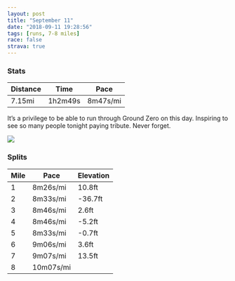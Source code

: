 ```yaml
---
layout: post
title: "September 11"
date: "2018-09-11 19:28:56"
tags: [runs, 7-8 miles]
race: false
strava: true
---
```


### Stats

| Distance | Time | Pace |
|----------|------|------|
|7.15mi|1h2m49s|8m47s/mi|

It’s a privilege to be able to run through Ground Zero on this day. Inspiring to see so many people tonight paying tribute. Never forget.

<img src='https://maps.googleapis.com/maps/api/staticmap?maptype=roadmap&path=enc:yrrwFpcqbM|u@fe@xVvJ|@kBjJdDBlCzLjGg@lEpKrGt[aFbEhQnGrH~AdKzGnGvFbOhKbNhBnVgC^MtDuBbDcONkBnBiG}JmJb@wGxTOfF{HmBJ_FmFuAeAf@_@zEk]kDfA_UsqAkN_o@_B}QeFRiAoC}EbFcHzBmHE}HtEyG&key=AIzaSyC1MId7bFpkLXNAaYhBSTb8jLyiSqzbDtM&size=800x800&markers=color:yellow|label:S|40.73277,-73.98473&markers=color:green|label:F|40.739990000000006,-74.00162'>

### Splits

| Mile | Pace | Elevation |
|------|------|-----------|
|1|8m26s/mi|10.8ft|
|2|8m33s/mi|-36.7ft|
|3|8m46s/mi|2.6ft|
|4|8m46s/mi|-5.2ft|
|5|8m33s/mi|-0.7ft|
|6|9m06s/mi|3.6ft|
|7|9m07s/mi|13.5ft|
|8|10m07s/mi||
